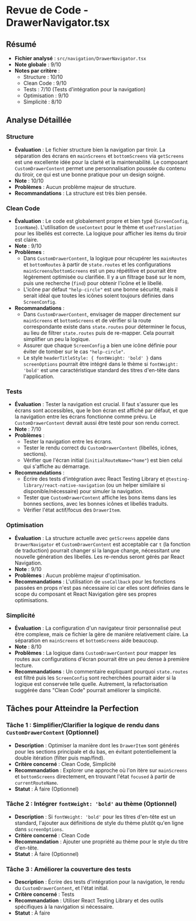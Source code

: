 # Revue de Code - DrawerNavigator.tsx

## Résumé
- **Fichier analysé** : `src/navigation/DrawerNavigator.tsx`
- **Note globale** : 9/10
- **Notes par critère** :
  - Structure : 10/10
  - Clean Code : 9/10
  - Tests : 7/10 (Tests d'intégration pour la navigation)
  - Optimisation : 9/10
  - Simplicité : 8/10

## Analyse Détaillée
### Structure
- **Évaluation** : Le fichier structure bien la navigation par tiroir. La séparation des écrans en `mainScreens` et `bottomScreens` via `getScreens` est une excellente idée pour la clarté et la maintenabilité. Le composant `CustomDrawerContent` permet une personnalisation poussée du contenu du tiroir, ce qui est une bonne pratique pour un design soigné.
- **Note** : 10/10
- **Problèmes** : Aucun problème majeur de structure.
- **Recommandations** : La structure est très bien pensée.

### Clean Code
- **Évaluation** : Le code est globalement propre et bien typé (`ScreenConfig`, `IconName`). L'utilisation de `useContext` pour le thème et `useTranslation` pour les libellés est correcte. La logique pour afficher les items du tiroir est claire.
- **Note** : 9/10
- **Problèmes** :
    - Dans `CustomDrawerContent`, la logique pour récupérer les `mainRoutes` et `bottomRoutes` à partir de `state.routes` et les configurations `mainScreens`/`bottomScreens` est un peu répétitive et pourrait être légèrement optimisée ou clarifiée. Il y a un filtrage basé sur le nom, puis une recherche (`find`) pour obtenir l'icône et le libellé.
    - L'icône par défaut `"help-circle"` est une bonne sécurité, mais il serait idéal que toutes les icônes soient toujours définies dans `ScreenConfig`.
- **Recommandations** :
    - Dans `CustomDrawerContent`, envisager de mapper directement sur `mainScreens` et `bottomScreens` et de vérifier si la route correspondante existe dans `state.routes` pour déterminer le focus, au lieu de filtrer `state.routes` puis de re-mapper. Cela pourrait simplifier un peu la logique.
    - Assurer que chaque `ScreenConfig` a bien une icône définie pour éviter de tomber sur le cas `"help-circle"`.
    - Le style `headerTitleStyle: { fontWeight: 'bold' }` dans `screenOptions` pourrait être intégré dans le thème si `fontWeight: 'bold'` est une caractéristique standard des titres d'en-tête dans l'application.

### Tests
- **Évaluation** : Tester la navigation est crucial. Il faut s'assurer que les écrans sont accessibles, que le bon écran est affiché par défaut, et que la navigation entre les écrans fonctionne comme prévu. Le `CustomDrawerContent` devrait aussi être testé pour son rendu correct.
- **Note** : 7/10
- **Problèmes** :
    - Tester la navigation entre les écrans.
    - Tester le rendu correct du `CustomDrawerContent` (libellés, icônes, sections).
    - Vérifier que l'écran initial (`initialRouteName="home"`) est bien celui qui s'affiche au démarrage.
- **Recommandations** :
    - Écrire des tests d'intégration avec React Testing Library et `@testing-library/react-native-navigation` (ou un helper similaire si disponible/nécessaire) pour simuler la navigation.
    - Tester que `CustomDrawerContent` affiche les bons items dans les bonnes sections, avec les bonnes icônes et libellés traduits.
    - Vérifier l'état actif/focus des `DrawerItem`.

### Optimisation
- **Évaluation** : La structure actuelle avec `getScreens` appelée dans `DrawerNavigator` et `CustomDrawerContent` est acceptable car `t` (la fonction de traduction) pourrait changer si la langue change, nécessitant une nouvelle génération des libellés. Les re-rendus seront gérés par React Navigation.
- **Note** : 9/10
- **Problèmes** : Aucun problème majeur d'optimisation.
- **Recommandations** : L'utilisation de `useCallback` pour les fonctions passées en props n'est pas nécessaire ici car elles sont définies dans le scope du composant et React Navigation gère ses propres optimisations.

### Simplicité
- **Évaluation** : La configuration d'un navigateur tiroir personnalisé peut être complexe, mais ce fichier la gère de manière relativement claire. La séparation en `mainScreens` et `bottomScreens` aide beaucoup.
- **Note** : 8/10
- **Problèmes** : La logique dans `CustomDrawerContent` pour mapper les routes aux configurations d'écran pourrait être un peu dense à première lecture.
- **Recommandations** : Un commentaire expliquant pourquoi `state.routes` est filtré puis les `ScreenConfig` sont recherchées pourrait aider si la logique est conservée telle quelle. Autrement, la refactorisation suggérée dans "Clean Code" pourrait améliorer la simplicité.

## Tâches pour Atteindre la Perfection
### Tâche 1 : Simplifier/Clarifier la logique de rendu dans `CustomDrawerContent` (Optionnel)
- **Description** : Optimiser la manière dont les `DrawerItem` sont générés pour les sections principale et du bas, en évitant potentiellement la double itération (filter puis map/find).
- **Critère concerné** : Clean Code, Simplicité
- **Recommandation** : Explorer une approche où l'on itère sur `mainScreens` et `bottomScreens` directement, en trouvant l'état `focused` à partir de `currentRouteName`.
- **Statut** : À faire (Optionnel)

### Tâche 2 : Intégrer `fontWeight: 'bold'` au thème (Optionnel)
- **Description** : Si `fontWeight: 'bold'` pour les titres d'en-tête est un standard, l'ajouter aux définitions de style du thème plutôt qu'en ligne dans `screenOptions`.
- **Critère concerné** : Clean Code
- **Recommandation** : Ajouter une propriété au thème pour le style du titre d'en-tête.
- **Statut** : À faire (Optionnel)

### Tâche 3 : Améliorer la couverture des tests
- **Description** : Écrire des tests d'intégration pour la navigation, le rendu du `CustomDrawerContent`, et l'état initial.
- **Critère concerné** : Tests
- **Recommandation** : Utiliser React Testing Library et des outils spécifiques à la navigation si nécessaire.
- **Statut** : À faire 